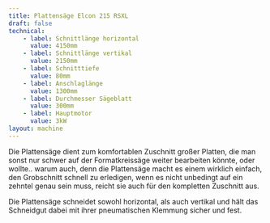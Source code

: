 ```yaml
---
title: Plattensäge Elcon 215 RSXL
draft: false
technical:
    - label: Schnittlänge horizontal
      value: 4150mm
    - label: Schnittlänge vertikal
      value: 2150mm
    - label: Schnitttiefe
      value: 80mm
    - label: Anschlaglänge
      value: 1300mm
    - label: Durchmesser Sägeblatt
      value: 300mm
    - label: Hauptmotor
      value: 3kW
layout: machine
---
```


Die Plattensäge dient zum komfortablen Zuschnitt großer Platten, die man sonst nur schwer auf der Formatkreissäge weiter bearbeiten könnte, oder wollte.. warum auch, denn die Plattensäge macht es einem wirklich einfach, den Grobschnitt schnell zu erledigen, wenn es nicht unbedingt auf ein zehntel genau sein muss, reicht sie auch für den kompletten Zuschnitt aus.

Die Plattensäge schneidet sowohl horizontal, als auch vertikal und hält das Schneidgut dabei mit ihrer pneumatischen Klemmung sicher und fest.
